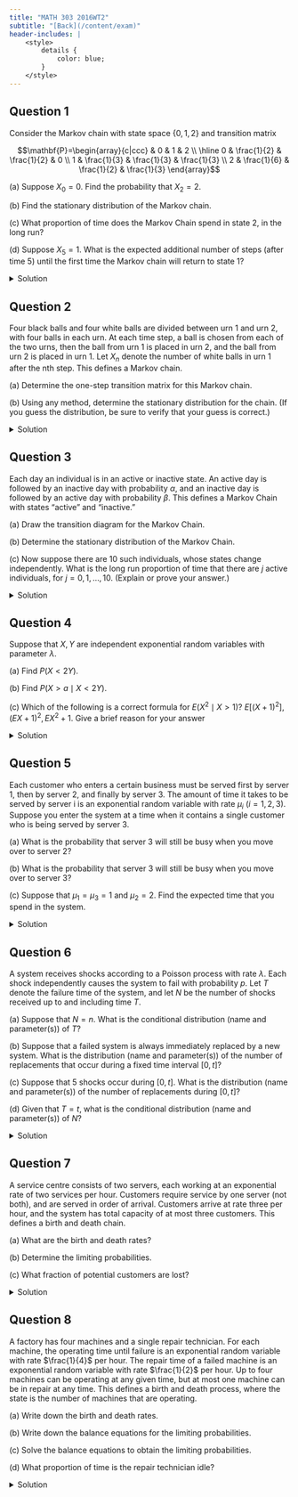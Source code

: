 ```yaml
---
title: "MATH 303 2016WT2"
subtitle: "[Back](/content/exam)"
header-includes: |
    <style>
        details {
            color: blue;
        }
    </style>
---
```


## Question 1

Consider the Markov chain with state space $\{0, 1, 2\}$ and transition matrix

$$\mathbf{P}=\begin{array}{c|ccc}
    & 0 & 1 & 2 \\
    \hline
    0 & \frac{1}{2} & \frac{1}{2} & 0 \\
    1 & \frac{1}{3} & \frac{1}{3} & \frac{1}{3} \\
    2 & \frac{1}{6} & \frac{1}{2} & \frac{1}{3}
\end{array}$$

(a) Suppose $X_0 = 0$. Find the probability that $X_2 = 2$.

(b) Find the stationary distribution of the Markov chain.

(c) What proportion of time does the Markov Chain spend in state 2, in the long run?

(d) Suppose $X_5 = 1$. What is the expected additional number of steps (after time 5) until the first time the Markov chain will return to state $1$?

<details>
<summary>Solution</summary>
(a) The only walk from 0 to 2 of length 2 is $0\to 1\to 2$, so
\begin{align}
    p_{02}^{(2)} = p_{01}p_{12} = \frac{1}{2}\cdot \frac{1}{2} = \frac{1}{4}
\end{align}

(b) We can observe that the detailed balance equations does not hold for this transition matrix
since $p_{02} = 0$ and $p_{20} > 0$ implies that the only solution to detailed balance
is the zero-vector, which is not a distribution. Thus, we solve $\pi p = \pi$, $\sum_k \pi_k = 1$.
\begin{align}
    \pi_0 &= \frac{1}{2}\pi_0 + \frac{1}{3}\pi_1 + \frac{1}{6}\pi_2 \\
    \pi_1 &= \frac{1}{2}\pi_0 + \frac{1}{3}\pi_1 + \frac{1}{2}\pi_2 \\
    \pi_2 &= \frac{1}{3}\pi_1 + \frac{1}{3}\pi_2 \\
    \pi_0 + \pi_1 + \pi_2 = 1
\end{align}
the unique solution is $\pi = (\frac{5}{7}, \frac{3}{7}, \frac{3}{14})$

(c) The chain is irreducible and finite.
by the [big theorem](/content/math303/stationary_distribution.html#the-big-theorem),
the proportion of time spent in state 2 is $\pi_2 = \frac{3}{14}$

(d) Once again, by the big theorem, the expected time of returning to 1 is $1/\pi_1 = \frac{7}{3}$.
</details>

## Question 2

Four black balls and four white balls are divided between urn 1 and urn 2,
with four balls in each urn. At each time step, a ball is chosen from each of the two urns,
then the ball from urn 1 is placed in urn 2, and the ball from urn 2 is placed in urn 1.
Let $X_n$ denote the number of white balls in urn 1 after the nth step. This defines a Markov chain.

(a) Determine the one-step transition matrix for this Markov chain.

(b) Using any method, determine the stationary distribution for the chain. (If you guess the
distribution, be sure to verify that your guess is correct.)

<details>
<summary>Solution</summary>
(a) $$P = \begin{bmatrix}
    0 & 1 & 0 & 0 & 0 \\
    \frac{1}{16} & \frac{3}{8} & \frac{9}{16} & 0 & 0 \\
    0 & \frac{1}{4} & \frac{1}{2} & \frac{1}{4} & 0 \\
    0 & 0 & \frac{9}{16} & \frac{3}{8} & \frac{1}{16} \\
    0 & 0 & 0 & 1 & 0
\end{bmatrix}$$

(b) We use the detailed balance equations.
\begin{align}
    \pi_0 &= \frac{1}{16}\pi_1 & \frac{9}{16}\pi_1 &= \frac{1}{4}\pi_2 & \frac{1}{4}\pi_2 &= \frac{9}{16}\pi_3 & \frac{1}{16}\pi_3 &= \pi_4
    \end{align}
    \begin{align}
    \sum_{k=0}^{4} \pi_k = \left( 1 + 16 + 36 + 16  + 1 \right)\pi_0 = 70\pi_0 = 1
\end{align}
\begin{align}
    \pi_0 &= \pi_4 = \frac{1}{70} & \pi_1 &= \pi_3 = \frac{8}{35} & \pi_2 &= \frac{18}{35}
\end{align}
</details>

## Question 3

Each day an individual is in an active or inactive state.
An active day is followed by an inactive day with probability $\alpha$,
and an inactive day is followed by an active day with probability $\beta$.
This defines a Markov Chain with states “active” and “inactive.”

(a) Draw the transition diagram for the Markov Chain.

(b) Determine the stationary distribution of the Markov Chain.


(c) Now suppose there are 10 such individuals, whose states change independently.
What is the long run proportion of time that there are $j$ active individuals,
for $j = 0,1,\ldots,10$. (Explain or prove your answer.)

<details>
<summary>Solution</summary>
(a) Denote $0 :=$ inactive and $1 :=$ active.

![MATH 303 2016WT2 Q3a](/assets/math303_2016WT2_q3a.svg)

(b) We use the detailed balance equations.
\begin{align}
    \beta\pi_0 &= \alpha\pi_1 \\
    \beta\pi_0 &= \alpha (1 - \pi_0) \\
    \pi_0 &= \frac{\alpha}{\alpha + \beta},\quad \pi_1 = \frac{\beta}{\alpha + \beta}
\end{align}

(c) In the long run, the fraction of time an individual is active is $\pi_1$,
so the proportion of time that $j$ individuals are active out of 10 is
\begin{align}
    P(\mbox{Bin}(10, \pi_1) = j) = \binom{10}{j}\left( \frac{\alpha}{\alpha + \beta} \right)^{j}\left( \frac{\beta}{\alpha + \beta} \right)^{10 - j}
\end{align}
</details>

## Question 4

Suppose that $X, Y$ are independent exponential random variables with parameter $\lambda$.

(a) Find $P(X < 2Y)$.

(b) Find $P(X > a \mid X < 2Y)$.

(c) Which of the following is a correct formula for $E(X^2\mid X > 1)$? $E[(X + 1)^2], (EX + 1)^2, EX^2 + 1$.
Give a brief reason for your answer

<details>
<summary>Solution</summary>
(a) We compute $P(X < 2Y)$ directly.

\begin{align}
    P(X < 2Y) &= \int_{0}^{\infty}\int_{0}^{2y} \lambda^2 e^{-\lambda x}e^{-\lambda y} dxdy \\
    &= \int_{0}^{\infty} \lambda (1 - e^{-2\lambda y})e^{-\lambda y} dy \\
    &= 1 - \frac{1}{3} \\
    &= \frac{2}{3}
\end{align}

(b) We compute $P(X > a \mid X < 2Y)$ directly.

\begin{align}
    P(X > a \mid X < 2Y) &= \frac{P(a < X < 2Y)}{P(X < 2Y)} \\
    P(a < X < 2Y) &= \int_{a}^{\infty}\int_{a}^{2y} \lambda^2 e^{-\lambda x}e^{-\lambda y} dxdy \\
    &= \int_{a}^{\infty} \lambda (e^{-\lambda a} - e^{-2\lambda y})e^{-\lambda y} dy \\
    &= e^{-2\lambda a} - \frac{1}{3}e^{-2\lambda a} \\
    &= \frac{2}{3}e^{-2\lambda a} \\
    P(X > a\mid X < 2Y) &= e^{-2\lambda a} = P(\mbox{Exp}(2\lambda) > a)
\end{align}

This implies that $(X\mid X < 2Y)\sim \mbox{Exp}(2\lambda)$.

(c) $E[X^2 \mid X > 1] = E[(1 + (X - 1))^2 \mid X > 1]$.
By memorylessness, $((X - 1)^2\mid X > 1) \sim \mbox{Exp}(\lambda)$.
Thus, $E[X^2 \mid X > 1] = E[(X + 1)^2]$.
</details>

## Question 5

Each customer who enters a certain business must be served first by server 1,
then by server 2, and finally by server 3.
The amount of time it takes to be served by server i is an exponential random variable with rate $\mu_i$ ($i = 1,2,3$).
Suppose you enter the system at a time when it contains a single customer who is being served by server 3.

(a) What is the probability that server 3 will still be busy when you move over to server 2?

(b) What is the probability that server 3 will still be busy when you move over to server 3?

(c) Suppose that $\mu_1 = \mu_3 = 1$ and $\mu_2 = 2$. Find the expected time that you spend in the system.

<details>
<summary>Solution</summary>
(a) $P(T_1 < T_3) = \frac{\mu_1}{\mu_1 + \mu_3}$

(b) $P(T_1 + T_2 < T_3) = \frac{\mu_1}{\mu_1 + \mu_3}\cdot \frac{\mu_2}{\mu_2 + \mu_3}$

(c) We condition on the event that server 3 is still busy when you move over to server 3:

\begin{align}
P(T_1 + T_2 < T_3') &= \frac{1}{2}\cdot \frac{2}{3} = \frac{1}{3} \\
E[T] &= E[T\mid T_1 + T_2 > T_3']P(T_1 + T_2 \geq T_3') + E[T\mid T_1 + T_2 < T_3']P(T_1 + T_2 < T_3') \\
&= (1 + 1/2 + 1)\frac{2}{3} + (1 + 1/2 + 2)\frac{1}{3} \\
&= 17/6
\end{align}
</details>

## Question 6

A system receives shocks according to a Poisson process with rate $\lambda$. Each shock
independently causes the system to fail with probability $p$. Let $T$ denote the failure time of
the system, and let $N$ be the number of shocks received up to and including time $T$.

(a) Suppose that $N = n$. What is the conditional distribution (name and parameter(s)) of $T$?

(b) Suppose that a failed system is always immediately replaced by a new system. What is
the distribution (name and parameter(s)) of the number of replacements that occur
during a fixed time interval $[0, t]$?

(c) Suppose that 5 shocks occur during $[0, t]$. What is the distribution (name and
parameter(s)) of the number of replacements during $[0, t]$?

(d) Given that $T = t$, what is the conditional distribution (name and parameter(s)) of $N$?

<details>
<summary>Solution</summary>
(a) Given the number of shocks $n$, the failure time is simply the time it takes to receive $n$ shocks,
which is $T_1 + T_2 + \cdots + T_n \sim \mbox{Gamma}(n, \lambda)$.

(b) The number of replacements is the number of fatal shocks received by time $t$
is $N_1(t) \sim \mbox{Poisson}(\lambda p t)$.

(c) $\mbox{Bin}(5, p)$

(d) There is only 1 fatal shock at time $t$ and all shocks before $t$ are nonfatal, so
$(N\mid T = t) \sim \mbox{Poisson}(\lambda (1-p)t) + 1$.
</details>

## Question 7

A service centre consists of two servers, each working at an exponential rate of two services per hour.
Customers require service by one server (not both), and are served in order of arrival.
Customers arrive at rate three per hour, and the system has total capacity of at most three customers.
This defines a birth and death chain.

(a) What are the birth and death rates?

(b) Determine the limiting probabilities.

(c) What fraction of potential customers are lost?

<details>
<summary>Solution</summary>
(a) The birth rate is $\lambda_i = 3$ for $i = 0,1,2$ and
the death rate is $\mu_1 = 2$ and $\mu_i = 4$ for $i = 2, 3$.

(b) We can use the results from a [previous note](/content/math303/bd_process.html) to find

\begin{align}
    P_1 &= \frac{3}{2}P_0 \\
    P_2 &= \frac{3}{4}\frac{3}{2}P_0 \\
    P_3 &= \frac{3}{4}\frac{3}{4}\frac{3}{2}P_0
\end{align}

\begin{align}
    P_0 &= \frac{4}{61} & P_1 &= \frac{12}{61} & P_2 &= \frac{18}{61} & P_3 &= \frac{27}{61}
\end{align}

(c) The fraction of potential customers lost is $P_3\cdot \frac{3}{3 + 2} = \frac{81}{305}$.
</details>

## Question 8

A factory has four machines and a single repair technician. For each machine, the operating
time until failure is an exponential random variable with rate $\frac{1}{4}$ per hour.
The repair time of a failed machine is an exponential random variable with rate $\frac{1}{2}$ per hour.
Up to four machines can be operating at any given time, but at most one machine can be in repair at any time.
This defines a birth and death process, where the state is the number of machines that are operating.

(a) Write down the birth and death rates.

(b) Write down the balance equations for the limiting probabilities.

(c) Solve the balance equations to obtain the limiting probabilities.

(d) What proportion of time is the repair technician idle?

<details>
<summary>Solution</summary>
(a) The birth rate is $\lambda_i = \frac{1}{2}$ for $i = 0,1,2,3$ and
the death rate is $\mu_i = \frac{1}{4}i$ for $i = 1,2,3,4$.

(b) The balance equations are

\begin{align}
    \frac{1}{2}P_0 &= \frac{1}{4}P_1 \\
    \frac{3}{4}P_1 &= \frac{1}{2}P_0 + \frac{1}{2}P_2 \\
    P_2 &= \frac{1}{2}P_1 + \frac{3}{4}P_3 \\
    \frac{5}{4}P_3 &= \frac{1}{2}P_2 + P_4 \\
    \frac{3}{2}P_4 &= \frac{1}{2}P_3
\end{align}

(c) We can solve the equations to obtain

\begin{align}
P_0 &= \frac{3}{19} & P_1 &= \frac{6}{19} & P_2 &= \frac{6}{19} \\
P_3 &= \frac{4}{19} & P_4 &= \frac{4}{19}. &&
\end{align}

(d) $\displaystyle P_0 = \frac{3}{19}$.
</details>
